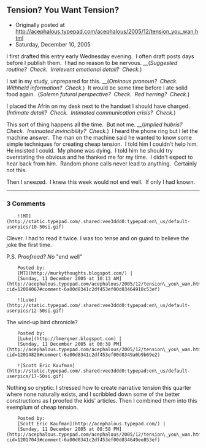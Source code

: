 ## Tension?  You Want Tension?

 * Originally posted at http://acephalous.typepad.com/acephalous/2005/12/tension_you_wan.html
 * Saturday, December 10, 2005



I first drafted this entry early Wednesday evening.  I often draft posts days before I publish them.  I had no reason to be nervous. __(_Suggested routine?  Check.  Irrelevent emotional detail?  Check._)  

I sat in my study, unprepared for this. __(_Ominous pronoun?  Check.  Withheld information?  Check._)  It would be some time before I ate solid food again.  (_Solemn futural perspective?  Check.  Red herring?  Check._)  

I placed the Afrin on my desk next to the handset I should have charged.  (_Intimate detail?  Check.  Intimated communication crisis?  Check._)  

This sort of thing happens all the time.  But not me. __(_Implied hubris?  Check.  Insinuated invincibility?  Check._)  I heard the phone ring but I let the machine answer.  The man on the machine said he wanted to know some simple techniques for creating cheap tension.  I told him I couldn't help him.  He insisted I could.  My phone was dying.  I told him he should try overstating the obvious and he thanked me for my time.  I didn't expect to hear back from him.  Random phone calls never lead to anything.  Certainly not this.

Then I sneezed.  I knew this week would not end well.  If only I had known.

		

* * *

### 3 Comments 

		

                
[]()

	

		![MT](http://static.typepad.com/.shared:vee3ddd0:typepad:en\_us/default-userpics/10-50si.gif)
	

	

		

Clever. I had to read it twice. I was too tense and on guard to believe the joke the first time.  

P.S. _Proofread? No_  "end well"

	

		Posted by:
		[MT](http://murkythoughts.blogspot.com/) |
		[Sunday, 11 December 2005 at 10:13 AM](http://acephalous.typepad.com/acephalous/2005/12/tension\_you\_wan.html?cid=12004067#comment-6a00d8341c2df453ef00d83464918c53ef)

[]()

	

		![Luke](http://static.typepad.com/.shared:vee3ddd0:typepad:en\_us/default-userpics/12-50si.gif)
	

	

		

The wind-up bird chronicle?

	

		Posted by:
		[Luke](http://lmergner.blogspot.com) |
		[Sunday, 11 December 2005 at 06:38 PM](http://acephalous.typepad.com/acephalous/2005/12/tension\_you\_wan.html?cid=12014820#comment-6a00d8341c2df453ef00d8349a0b9b69e2)

[]()

	

		![Scott Eric Kaufman](http://static.typepad.com/.shared:vee3ddd0:typepad:en\_us/default-userpics/17-50si.gif)
	

	

		

Nothing so cryptic: I stressed how to create narrative tension this quarter where none naturally exists, and I scribbled down some of the better constructions as I proofed the kids' articles.  Then I combined them into this exemplum of cheap tension.  

	

		Posted by:
		[Scott Eric Kaufman](http://acephalous.typepad.com/) |
		[Sunday, 11 December 2005 at 08:58 PM](http://acephalous.typepad.com/acephalous/2005/12/tension\_you\_wan.html?cid=12017043#comment-6a00d8341c2df453ef00d834649ee853ef)

		

        